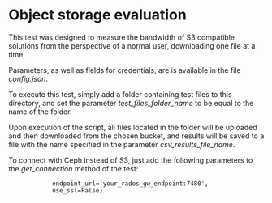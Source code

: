 # Object storage evaluation

This test was designed to measure the bandwidth of S3 compatible solutions from the perspective of a normal user, downloading one file at a time.

Parameters, as well as fields for credentials,  are is available in the file *config.json*. 

To execute this test, simply add a folder containing test files to this directory, and set the parameter *test_files_folder_name* to be equal to the name of the folder. 

Upon execution of the script, all files located in the folder will be uploaded and then downloaded from the chosen bucket, and results will be saved to a file with the name specified in the parameter *csv_results_file_name*.

To connect with Ceph instead of S3, just add the following parameters to the *get_connection* method of the test:

```
            endpoint_url='your_rados_gw_endpoint:7480',
            use_ssl=False)
``````